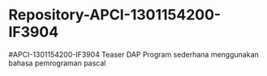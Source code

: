 # Repository-APCI-1301154200-IF3904
#APCI-1301154200-IF3904           Teaser DAP             Program sederhana menggunakan bahasa pemrograman pascal
